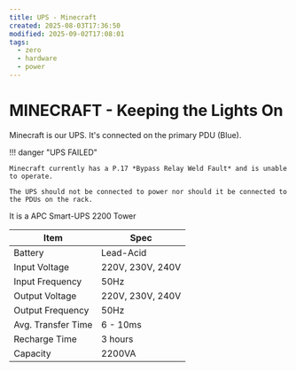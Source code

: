 ```yaml
---
title: UPS - Minecraft
created: 2025-08-03T17:36:50
modified: 2025-09-02T17:08:01
tags:
  - zero
  - hardware
  - power
---
```


# **MINECRAFT** - Keeping the Lights On

Minecraft is our UPS. It's connected on the primary PDU (Blue).

!!! danger "UPS FAILED"

	Minecraft currently has a P.17 *Bypass Relay Weld Fault* and is unable to operate.

	The UPS should not be connected to power nor should it be connected to the PDUs on the rack.

It is a APC Smart-UPS 2200 Tower

| **Item**           | **Spec**         |
| ------------------ | ---------------- |
| Battery            | Lead-Acid        |
| Input Voltage      | 220V, 230V, 240V |
| Input Frequency    | 50Hz             |
| Output Voltage     | 220V, 230V, 240V |
| Output Frequency   | 50Hz             |
| Avg. Transfer Time | 6 - 10ms         |
| Recharge Time      | 3 hours          |
| Capacity           | 2200VA           |
